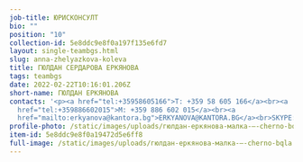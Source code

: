 ```yaml
---
job-title: ЮРИСКОНСУЛТ
bio: ""
position: "10"
collection-id: 5e8ddc9e8f0a197f135e6fd7
layout: single-teambgs.html
slug: anna-zhelyazkova-koleva
title: ГЮЛДАН СЕРДАРОВА ЕРКЯНОВА
tags: teambgs
date: 2022-02-22T10:16:01.206Z
short-name: ГЮЛДАН ЕРКЯНОВА
contacts: '<p><a href="tel:+35958605166">T: +359 58 605 166</a><br><a
  href="tel:+359886602015">M: +359 886 602 015</a><br><a
  href="mailto:erkyanova@kantora.bg">ERKYANOVA@KANTORA.BG</a><br>SKYPE:&nbsp;ERKYANOVA@KANTORA.BG</p>'
profile-photo: /static/images/uploads/гюлдан-еркянова-малка-–-cherno-bqla.jpg
item-id: 5e8ddc9e8f0a19472d5e6ff8
full-image: /static/images/uploads/гюлдан-еркянова-малка-–-cherno-bqla.jpg
---
```

